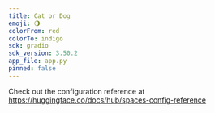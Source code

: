 ```yaml
---
title: Cat or Dog
emoji: 🌖
colorFrom: red
colorTo: indigo
sdk: gradio
sdk_version: 3.50.2
app_file: app.py
pinned: false
---
```


Check out the configuration reference at https://huggingface.co/docs/hub/spaces-config-reference
